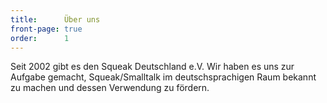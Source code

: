 ```yaml
---
title:      Über uns
front-page: true
order:      1
---
```


Seit 2002 gibt es den Squeak Deutschland e.V. Wir haben es uns zur
Aufgabe gemacht, Squeak/Smalltalk im deutschsprachigen Raum bekannt zu machen
und dessen Verwendung zu fördern.
